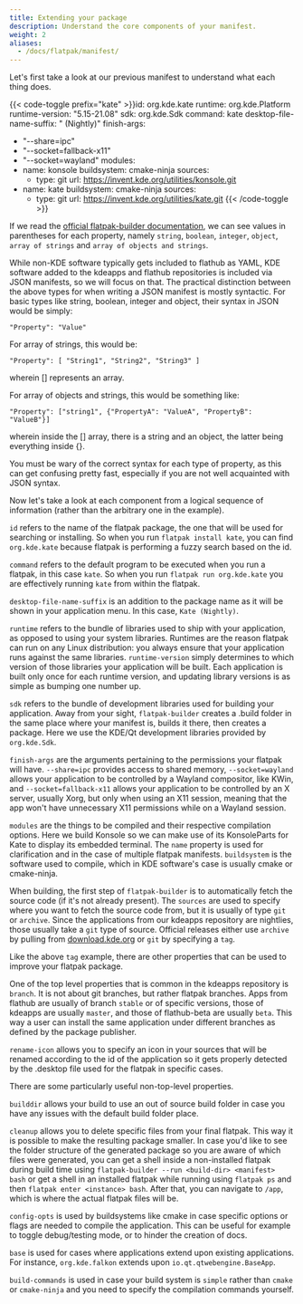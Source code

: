 ```yaml
---
title: Extending your package
description: Understand the core components of your manifest.
weight: 2
aliases:
  - /docs/flatpak/manifest/
---
```


Let's first take a look at our previous manifest to understand what each thing does.

{{< code-toggle prefix="kate" >}}id: org.kde.kate
runtime: org.kde.Platform
runtime-version: "5.15-21.08"
sdk: org.kde.Sdk
command: kate
desktop-file-name-suffix: " (Nightly)"
finish-args:
  - "--share=ipc"
  - "--socket=fallback-x11"
  - "--socket=wayland"
modules:
  - name: konsole
    buildsystem: cmake-ninja
    sources:
    - type: git
      url: https://invent.kde.org/utilities/konsole.git
  - name: kate
    buildsystem: cmake-ninja
    sources:
      - type: git
        url: https://invent.kde.org/utilities/kate.git
{{< /code-toggle >}}

If we read the [official flatpak-builder documentation](https://docs.flatpak.org/en/latest/flatpak-builder-command-reference.html), we can see values in parentheses for each property, namely `string`, `boolean`, `integer`, `object`, `array of strings` and `array of objects and strings`.

While non-KDE software typically gets included to flathub as YAML, KDE software added to the kdeapps and flathub repositories is included via JSON manifests, so we will focus on that. The practical distinction between the above types for when writing a JSON manifest is mostly syntactic. For basic types like string, boolean, integer and object, their syntax in JSON would be simply:

`"Property": "Value"`

For array of strings, this would be:

`"Property": [ "String1", "String2", "String3" ]`

wherein [] represents an array.

For array of objects and strings, this would be something like:

`"Property": ["string1", {"PropertyA": "ValueA", "PropertyB": "ValueB"}]`

wherein inside the [] array, there is a string and an object, the latter being everything inside {}.

You must be wary of the correct syntax for each type of property, as this can get confusing pretty fast, especially if you are not well acquainted with JSON syntax.

Now let's take a look at each component from a logical sequence of information (rather than the arbitrary one in the example).

`id` refers to the name of the flatpak package, the one that will be used for searching or installing. So when you run `flatpak install kate`, you can find `org.kde.kate` because flatpak is performing a fuzzy search based on the id.

`command` refers to the default program to be executed when you run a flatpak, in this case `kate`. So when you run `flatpak run org.kde.kate` you are effectively running `kate` from within the flatpak.

`desktop-file-name-suffix` is an addition to the package name as it will be shown in your application menu. In this case, `Kate (Nightly)`.

`runtime` refers to the bundle of libraries used to ship with your application, as opposed to using your system libraries. Runtimes are the reason flatpak can run on any Linux distribution: you always ensure that your application runs against the same libraries. `runtime-version` simply determines to which version of those libraries your application will be built. Each application is built only once for each runtime version, and updating library versions is as simple as bumping one number up.

`sdk` refers to the bundle of development libraries used for building your application. Away from your sight, `flatpak-builder` creates a .build folder in the same place where your manifest is, builds it there, then creates a package. Here we use the KDE/Qt development libraries provided by `org.kde.Sdk`.

`finish-args` are the arguments pertaining to the permissions your flatpak will have. `--share=ipc` provides access to shared memory, `--socket=wayland` allows your application to be controlled by a Wayland compositor, like KWin, and `--socket=fallback-x11` allows your application to be controlled by an X server, usually Xorg, but only when using an X11 session, meaning that the app won't have unnecessary X11 permissions while on a Wayland session.

`modules` are the things to be compiled and their respective compilation options. Here we build Konsole so we can make use of its KonsoleParts for Kate to display its embedded terminal. The `name` property is used for clarification and in the case of multiple flatpak manifests. `buildsystem` is the software used to compile, which in KDE software's case is usually cmake or cmake-ninja.

When building, the first step of `flatpak-builder` is to automatically fetch the source code (if it's not already present). The `sources` are used to specify where you want to fetch the source code from, but it is usually of type `git` or `archive`. Since the applications from our kdeapps repository are nightlies, those usually take a `git` type of source. Official releases either use `archive` by pulling from [download.kde.org](https://download.kde.org) or `git` by specifying a `tag`.

Like the above `tag` example, there are other properties that can be used to improve your flatpak package.

One of the top level properties that is common in the kdeapps repository is `branch`. It is not about git branches, but rather flatpak branches. Apps from flathub are usually of branch `stable` or of specific versions, those of kdeapps are usually `master`, and those of flathub-beta are usually `beta`. This way a user can install the same application under different branches as defined by the package publisher.

`rename-icon` allows you to specify an icon in your sources that will be renamed according to the id of the application so it gets properly detected by the .desktop file used for the flatpak in specific cases.

There are some particularly useful non-top-level properties.

`builddir` allows your build to use an out of source build folder in case you have any issues with the default build folder place.

`cleanup` allows you to delete specific files from your final flatpak. This way it is possible to make the resulting package smaller. In case you'd like to see the folder structure of the generated package so you are aware of which files were generated, you can get a shell inside a non-installed flatpak during build time using `flatpak-builder --run <build-dir> <manifest> bash` or get a shell in an installed flatpak while running using `flatpak ps` and then `flatpak enter <instance> bash`. After that, you can navigate to `/app`, which is where the actual flatpak files will be.

`config-opts` is used by buildsystems like cmake in case specific options or flags are needed to compile the application. This can be useful for example to toggle debug/testing mode, or to hinder the creation of docs.

`base` is used for cases where applications extend upon existing applications. For instance, `org.kde.falkon` extends upon `io.qt.qtwebengine.BaseApp`.

`build-commands` is used in case your build system is `simple` rather than `cmake` or `cmake-ninja` and you need to specify the compilation commands yourself.
